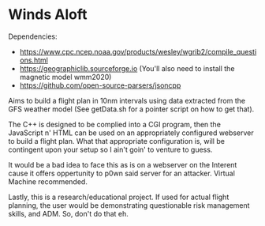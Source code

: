 # Winds Aloft

Dependencies:
* https://www.cpc.ncep.noaa.gov/products/wesley/wgrib2/compile_questions.html
* https://geographiclib.sourceforge.io (You'll also need to install the magnetic model wmm2020)
* https://github.com/open-source-parsers/jsoncpp

Aims to build a flight plan in 10nm intervals using data extracted from the GFS weather model (See getData.sh for a pointer script on how to get that).

The C++ is designed to be complied into a CGI program, then the JavaScript n' HTML can be used on an appropriately configured webserver to build a flight plan. What that appropriate configuration is, will be contingent upon your setup so I ain't goin' to venture to guess.

It would be a bad idea to face this as is on a webserver on the Interent cause it offers oppertunity to p0wn said server for an attacker. Virtual Machine recommended.

Lastly, this is a research/educational project. If used for actual flight planning, the user would be demonstrating questionable risk management skills, and ADM. So, don't do that eh.
